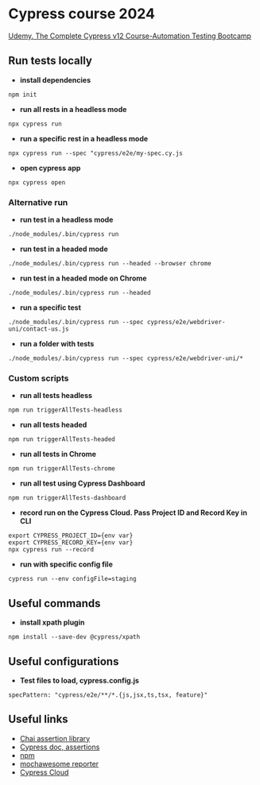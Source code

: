 # Cypress course 2024
[Udemy. The Complete Cypress v12 Course-Automation Testing Bootcamp](https://www.udemy.com/share/103quk3@i6toJiWbKxehYhSyPOC-Xe0s9JYWUDjz6MvwyfQ0Zb6FKl8-RCRSrACFsHa-_XelNg==/)

## Run tests locally

- **install dependencies**
``` 
npm init
```
- **run all rests in a headless mode**
``` 
npx cypress run
```
- **run a specific rest in a headless mode**
``` 
npx cypress run --spec "cypress/e2e/my-spec.cy.js
```
- **open cypress app**
``` 
npx cypress open
```
### Alternative run

- **run test in a headless mode**
``` 
./node_modules/.bin/cypress run
```
- **run test in a headed mode**
``` 
./node_modules/.bin/cypress run --headed --browser chrome
```
- **run test in a headed mode on Chrome**
``` 
./node_modules/.bin/cypress run --headed 
```
- **run a specific test**
``` 
./node_modules/.bin/cypress run --spec cypress/e2e/webdriver-uni/contact-us.js
```
- **run a folder with tests**
``` 
./node_modules/.bin/cypress run --spec cypress/e2e/webdriver-uni/*
```
### Custom scripts
- **run all tests headless**
``` 
npm run triggerAllTests-headless
```
- **run all tests headed**
``` 
npm run triggerAllTests-headed
```
- **run all tests in Chrome**
``` 
npm run triggerAllTests-chrome
```
- **run all test using Cypress Dashboard**
``` 
npm run triggerAllTests-dashboard
```
- **record run on the Cypress Cloud.
Pass Project ID and Record Key in CLI**
``` 
export CYPRESS_PROJECT_ID={env var}
export CYPRESS_RECORD_KEY={env var}
npx cypress run --record
```
- **run with specific config file**
``` 
cypress run --env configFile=staging
```

## Useful  commands
- **install xpath plugin**
``` 
npm install --save-dev @cypress/xpath
```

## Useful  configurations
- **Test files to load, cypress.config.js**
``` 
specPattern: "cypress/e2e/**/*.{js,jsx,ts,tsx, feature}"
```

## Useful  links
- [Chai assertion library](https://www.chaijs.com/)
- [Cypress doc, assertions](https://docs.cypress.io/guides/references/assertions)
- [npm](https://docs.npmjs.com/about-npm)
- [mochawesome reporter](https://docs.npmjs.com/about-npm)
- [Cypress Cloud](https://cloud.cypress.io)